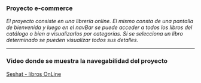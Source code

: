 ### Proyecto e-commerce
_El proyecto consiste en una librería online. El mismo consta de una pantalla de bienvenida y luego en el navBar se puede acceder a todos los libros del catálogo o bien a visualizarlos por categorías._
_Si se selecciona un libro determinado se pueden visualizar todos sus detalles._

---
### Video donde se muestra la navegabilidad del proyecto

[Seshat - libros OnLine](https://www.loom.com/share/d3a4ba5fd3494443a93cf3ea29d55996)


